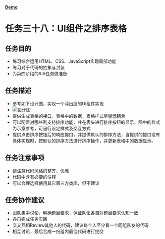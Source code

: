 [**Demo**](http://hellozts4120.github.io/IFE-2016/task3/serial1/Project38/index.html)

# 任务三十八：UI组件之排序表格

## 任务目的

 - 练习综合运用HTML、CSS、JavaScript实现局部功能
 - 练习对于代码的抽象与封装
 - 为第四阶段的RIA任务做准备

## 任务描述

 - 参考如下设计图，实现一个浮出层的UI组件实现
 - ![设计图](http://7xrp04.com1.z0.glb.clouddn.com/task_3_38_1.jpg)
 - 提供生成表格的接口，表格中的数据，表格样式尽量低耦合
 - 可以配置对哪些列支持排序功能，并在表头进行排序按钮的显示，图中的样式为示意参考，可自行设定样式及交互方式
 - 提供点击排序按钮后的响应接口，并提供默认的排序方法，当提供的接口没有具体实现时，按默认的排序方法进行排序操作，并更新表格中的数据显示。

## 任务注意事项

 - 请注意代码风格的整齐、优雅
 - 代码中含有必要的注释
 - 可以合理选择使用其它第三方类库，但不建议

## 任务协作建议

 - 团队集中讨论，明确题目要求，保证队伍各自对题目要求认知一致
 - 各自完成任务实践
 - 交叉互相Review其他人的代码，建议每个人至少看一个同组队友的代码
 - 相互讨论，最后合成一份组内最佳代码进行提交
